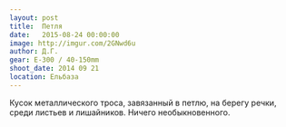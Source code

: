 ```yaml
---
layout: post
title:  Петля
date:   2015-08-24 00:00:00
image: http://imgur.com/2GNwd6u
author: Д.Г.
gear: E-300 / 40-150mm
shoot_date: 2014 09 21
location: Ельбаза
---
```


Кусок металлического троса, завязанный в петлю, на берегу речки, среди листьев и лишайников. Ничего необыкновенного.
